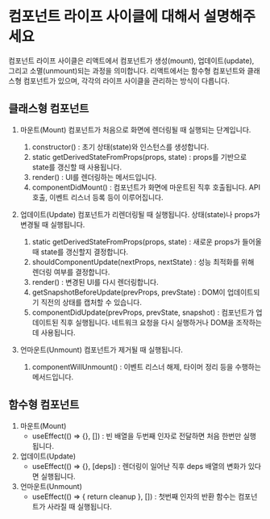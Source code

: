 # 컴포넌트 라이프 사이클에 대해서 설명해주세요

컴포넌트 라이프 사이클은 리액트에서 컴포넌트가 생성(mount), 업데이트(update), 그리고 소멸(unmount)되는 과정을 의미합니다. 리액트에서는 함수형 컴포넌트와 클래스형 컴포넌트가 있으며, 각각의 라이프 사이클을 관리하는 방식이 다릅니다.

## 클래스형 컴포넌트

1.  마운트(Mount)
    컴포넌트가 처음으로 화면에 렌더링될 때 실행되는 단계입니다.

    1. constructor() : 초기 상태(state)와 인스턴스를 생성합니다.
    2. static getDerivedStateFromProps(props, state) : props를 기반으로 state를 갱신할 때 사용됩니다.
    3. render() : UI를 렌더링하는 메서드입니다.
    4. componentDidMount() : 컴포넌트가 화면에 마운트된 직후 호출됩니다. API 호출, 이벤트 리스너 등록 등이 이루어집니다.

2.  업데이트(Update)
    컴포넌트가 리렌더링될 때 실행됩니다. 상태(state)나 props가 변경될 때 실행됩니다.

    1. static getDerivedStateFromProps(props, state) : 새로운 props가 들어올 때 state를 갱신할지 결정합니다.
    2. shouldComponentUpdate(nextProps, nextState) : 성능 최적화를 위해 렌더링 여부를 결정합니다.
    3. render() : 변경된 UI를 다시 렌더링합니다.
    4. getSnapshotBeforeUpdate(prevProps, prevState) : DOM이 업데이트되기 직전의 상태를 캡처할 수 있습니다.
    5. componentDidUpdate(prevProps, prevState, snapshot) : 컴포넌트가 업데이트된 직후 실행됩니다. 네트워크 요청을 다시 실행하거나 DOM을 조작하는 데 사용됩니다.

3.  언마운트(Unmount)
    컴포넌트가 제거될 때 실행됩니다.

    1. componentWillUnmount() : 이벤트 리스너 해제, 타이머 정리 등을 수행하는 메서드입니다.

## 함수형 컴포넌트

1. 마운트(Mount)
   - useEffect(() => {}, []) : 빈 배열을 두번째 인자로 전달하면 처음 한번만 실행됩니다.
2. 업데이트(Update)
   - useEffect(() => {}, [deps]) : 렌더링이 일어난 직후 deps 배열의 변화가 있다면 실행됩니다.
3. 언마운트(Unmount)
   - useEffect(() => { return cleanup }, []) : 첫번째 인자의 반환 함수는 컴포넌트가 사라질 때 실행됩니다.
